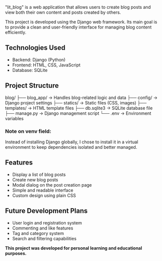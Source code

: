 "lit_blog" is a web application that allows users to create blog posts and view both their own content and posts created by others.

This project is developed using the Django web framework. Its main goal is to provide a clean and user-friendly interface for managing blog content efficiently.

## Technologies Used

* Backend: Django (Python)
* Frontend: HTML, CSS, JavaScript
* Database: SQLite

## Project Structure

blog/
├── blog_app/          -> Handles blog-related logic and data
├── config/            -> Django project settings
├── statics/           -> Static files (CSS, images)
├── templates/         -> HTML template files
├── db.sqlite3         -> SQLite database file
├── manage.py          -> Django management script
└── .env               -> Environment variables

### Note on venv field:

Instead of installing Django globally, I chose to install it in a virtual environment to keep dependencies isolated and better managed.

## Features

* Display a list of blog posts
* Create new blog posts
* Modal dialog on the post creation page
* Simple and readable interface
* Custom design using plain CSS

## Future Development Plans

* User login and registration system
* Commenting and like features
* Tag and category system
* Search and filtering capabilities
  
**This project was developed for personal learning and educational purposes.**
